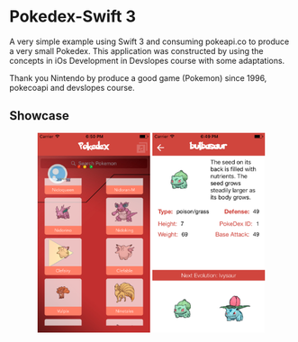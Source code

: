 # Pokedex-Swift 3

A very simple example using Swift 3 and consuming pokeapi.co to produce a very small Pokedex. This application was constructed by using the concepts in iOs Development in Devslopes course with some adaptations.

Thank you Nintendo by produce a good game (Pokemon) since 1996, pokecoapi and devslopes course.

Showcase
---
<p align="center">
  <img src="Screenshot/screen_home.png" width=200>
  <img src="Screenshot/screen_detail.png" width=200>
</p>
